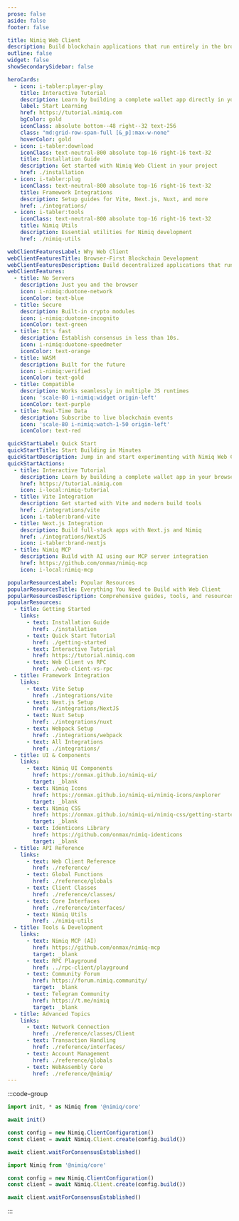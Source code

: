 ```yaml
---
prose: false
aside: false
footer: false

title: Nimiq Web Client
description: Build blockchain applications that run entirely in the browser — no servers required.
outline: false
widget: false
showSecondarySidebar: false

heroCards:
  - icon: i-tabler:player-play
    title: Interactive Tutorial
    description: Learn by building a complete wallet app directly in your browser. No setup required, just start coding!
    label: Start Learning
    href: https://tutorial.nimiq.com
    bgColor: gold
    iconClass: absolute bottom--48 right--32 text-256
    class: "md:grid-row-span-full [&_p]:max-w-none"
    hoverColor: gold
  - icon: i-tabler:download
    iconClass: text-neutral-800 absolute top-16 right-16 text-32
    title: Installation Guide
    description: Get started with Nimiq Web Client in your project
    href: ./installation
  - icon: i-tabler:plug
    iconClass: text-neutral-800 absolute top-16 right-16 text-32
    title: Framework Integrations
    description: Setup guides for Vite, Next.js, Nuxt, and more
    href: ./integrations/
  - icon: i-tabler:tools
    iconClass: text-neutral-800 absolute top-16 right-16 text-32
    title: Nimiq Utils
    description: Essential utilities for Nimiq development
    href: ./nimiq-utils

webClientFeaturesLabel: Why Web Client
webClientFeaturesTitle: Browser-First Blockchain Development
webClientFeaturesDescription: Build decentralized applications that run entirely in the browser without servers or infrastructure.
webClientFeatures:
  - title: No Servers
    description: Just you and the browser
    icon: i-nimiq:duotone-network
    iconColor: text-blue
  - title: Secure
    description: Built-in crypto modules
    icon: i-nimiq:duotone-incognito
    iconColor: text-green
  - title: It's fast
    description: Establish consensus in less than 10s.
    icon: i-nimiq:duotone-speedmeter
    iconColor: text-orange
  - title: WASM
    description: Built for the future
    icon: i-nimiq:verified
    iconColor: text-gold
  - title: Compatible
    description: Works seamlessly in multiple JS runtimes
    icon: 'scale-80 i-nimiq:widget origin-left'
    iconColor: text-purple
  - title: Real-Time Data
    description: Subscribe to live blockchain events
    icon: 'scale-80 i-nimiq:watch-1-50 origin-left'
    iconColor: text-red

quickStartLabel: Quick Start
quickStartTitle: Start Building in Minutes
quickStartDescription: Jump in and start experimenting with Nimiq Web Client right away. No setup required.
quickStartActions:
  - title: Interactive Tutorial
    description: Learn by building a complete wallet app in your browser
    href: https://tutorial.nimiq.com
    icon: i-local:nimiq-tutorial
  - title: Vite Integration
    description: Get started with Vite and modern build tools
    href: ./integrations/vite
    icon: i-tabler:brand-vite
  - title: Next.js Integration
    description: Build full-stack apps with Next.js and Nimiq
    href: ./integrations/NextJS
    icon: i-tabler:brand-nextjs
  - title: Nimiq MCP
    description: Build with AI using our MCP server integration
    href: https://github.com/onmax/nimiq-mcp
    icon: i-local:nimiq-mcp

popularResourcesLabel: Popular Resources
popularResourcesTitle: Everything You Need to Build with Web Client
popularResourcesDescription: Comprehensive guides, tools, and resources to help you build amazing blockchain applications.
popularResources:
  - title: Getting Started
    links:
      - text: Installation Guide
        href: ./installation
      - text: Quick Start Tutorial
        href: ./getting-started
      - text: Interactive Tutorial
        href: https://tutorial.nimiq.com
      - text: Web Client vs RPC
        href: ./web-client-vs-rpc
  - title: Framework Integration
    links:
      - text: Vite Setup
        href: ./integrations/vite
      - text: Next.js Setup
        href: ./integrations/NextJS
      - text: Nuxt Setup
        href: ./integrations/nuxt
      - text: Webpack Setup
        href: ./integrations/webpack
      - text: All Integrations
        href: ./integrations/
  - title: UI & Components
    links:
      - text: Nimiq UI Components
        href: https://onmax.github.io/nimiq-ui/
        target: _blank
      - text: Nimiq Icons
        href: https://onmax.github.io/nimiq-ui/nimiq-icons/explorer
        target: _blank
      - text: Nimiq CSS
        href: https://onmax.github.io/nimiq-ui/nimiq-css/getting-started
        target: _blank
      - text: Identicons Library
        href: https://github.com/onmax/nimiq-identicons
        target: _blank
  - title: API Reference
    links:
      - text: Web Client Reference
        href: ./reference/
      - text: Global Functions
        href: ./reference/globals
      - text: Client Classes
        href: ./reference/classes/
      - text: Core Interfaces
        href: ./reference/interfaces/
      - text: Nimiq Utils
        href: ./nimiq-utils
  - title: Tools & Development
    links:
      - text: Nimiq MCP (AI)
        href: https://github.com/onmax/nimiq-mcp
        target: _blank
      - text: RPC Playground
        href: ../rpc-client/playground
      - text: Community Forum
        href: https://forum.nimiq.community/
        target: _blank
      - text: Telegram Community
        href: https://t.me/nimiq
        target: _blank
  - title: Advanced Topics
    links:
      - text: Network Connection
        href: ./reference/classes/Client
      - text: Transaction Handling
        href: ./reference/interfaces/
      - text: Account Management
        href: ./reference/globals
      - text: WebAssembly Core
        href: ./reference/@nimiq/
---
```


<script setup lang="ts">
import Hero from '../.vitepress/theme/components/Hero.vue'
import WebClientExplainer from '../.vitepress/theme/components/WebClientExplainer.vue'
import NimiqFeatures from '../.vitepress/theme/components/NimiqFeatures.vue'
import QuickStart from '../.vitepress/theme/components/QuickStart.vue'
import PopularResources from '../.vitepress/theme/components/PopularResources.vue'
</script>

<Hero :title="$frontmatter.title" :description="$frontmatter.description" :cards="$frontmatter.heroCards" align="left" />

<WebClientExplainer />

<NqHeadline class="f-mb-sm" title="Get started with 4 lines of code" label="JavaScript" align="left" description="It's easy" />

<div class="nq-raw" >

:::code-group

```js [web]
import init, * as Nimiq from '@nimiq/core'

await init()

const config = new Nimiq.ClientConfiguration()
const client = await Nimiq.Client.create(config.build())

await client.waitForConsensusEstablished()
```

```js [node]
import Nimiq from '@nimiq/core'

const config = new Nimiq.ClientConfiguration()
const client = await Nimiq.Client.create(config.build())

await client.waitForConsensusEstablished()
```

:::

</div>

<NimiqFeatures align="left" f-pb-3xl f-pt-2xl :title="$frontmatter.webClientFeaturesTitle" :description="$frontmatter.webClientFeaturesDescription" :label="$frontmatter.webClientFeaturesLabel" :features="$frontmatter.webClientFeatures" :show-borders="false" />

<QuickStart align="left" :title="$frontmatter.quickStartTitle" :description="$frontmatter.quickStartDescription" :label="$frontmatter.quickStartLabel" :actions="$frontmatter.quickStartActions" />

<PopularResources align="left" :label="$frontmatter.popularResourcesLabel" :title="$frontmatter.popularResourcesTitle" :description="$frontmatter.popularResourcesDescription" :resources="$frontmatter.popularResources" />
